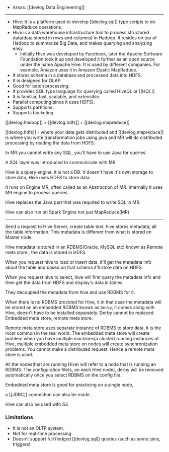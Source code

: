 
- Areas: [[devlog.Data Engineering]]

---

- Hive: It is a platform used to develop [[devlog.sql]] type scripts to do MapReduce operations.
- Hive is a data warehouse infrastructure tool to process <span class="underline">structured data</span>(data stored in rows and columns) in Hadoop. It resides on top of Hadoop to summarize Big Data, and makes querying and analyzing easy.
  - Initially Hive was developed by Facebook, later the Apache Software Foundation took it up and developed it further as an open source under the name Apache Hive. It is used by different companies. For example, Amazon uses it in Amazon Elastic MapReduce.
- It stores schema in a database and processed data into HDFS.
- It is designed for OLAP.
- Good for batch processing.
- It provides SQL type language for querying called HiveQL or [[HQL]].
- It is familiar, fast, scalable, and extensible.
- Parallel computing(since it uses HDFS).
- Supports partitions.
- Supports bucketing.

[[devlog.hadoop]] = [[devlog.hdfs]] + [[devlog.mapreduce]]

[[devlog.hdfs]] - where your data gets distributed and [[devlog.mapreduce]] is where you write transformation jobs using java and MR will do distributed processing by reading the data from HDFS.

In MR you cannot write any SQL, you'll have to use Java for queries

A SQL layer was introduced to communicate with MR

Hive is a query engine, it is not a DB. It doesn't have it's own storage to store data, Hive uses HDFS to store data.

It runs on Engine MR, often called as an Abstraction of MR.
Internally it uses MR engine to process queries.

Hive replaces the Java part that was required to write SQL in MR.

Hive can also run on Spark Engine not just MapReduce(MR)

---

Send a request to Hive Server, create table test. hive stores metadata; all the table information. This metadata is different from what is stored on Master node.

Hive metadata is stored in an RDBMS(Oracle, MySQL etc) known as Remote meta store , the data is stored in HDFS.

When you request hive to load or insert data, it'll get the metadata info about the table and based on that schema it'll store data on HDFS.

When you request hive to select, hive will first query the metadata info and then get the data from HDFS and display's data in tables.

They decoupled the metadata from hive and use RDBMS for it.

When there is no RDBMS provided for Hive, it in that case the metadata will be stored on an embedded RDBMS known as `Derby`, it comes along with Hive, doesn't have to be installed separately. Derby cannot be replaced. Embedded meta store, remote meta store.

Remote meta store uses separate instance of RDBMS to store data, it is the most common in the real world. The embedded meta store will create problem when you have multiple machines(a cluster) running instances of Hive, multiple embedded meta store on nodes will create synchronization problems. You cannot make a distributed request. Hence a remote meta store is used.

All the nodes(that are running Hive) will refer to a node that is running an RDBMS. The configuration file(s, on each Hive node), derby will be removed automatically once you select RDBMS on the config file.

Embedded meta store is good for practicing on a single node,

a [[JDBC]] connection can also be made.

Hive can also be used with S3.

### Limitations

- It is not an OLTP system.
- Not for real-time processing
- Doesn't support full fledged [[devlog.sql]] queries (such as some joins, triggers)
